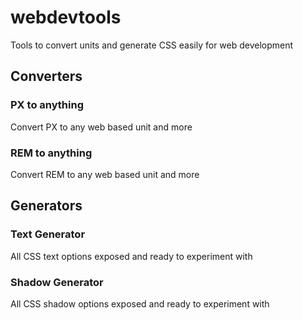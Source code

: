 # webdevtools

Tools to convert units and generate CSS easily for web development

## Converters

### PX to anything

Convert PX to any web based unit and more

### REM to anything

Convert REM to any web based unit and more

## Generators

### Text Generator

All CSS text options exposed and ready to experiment with

### Shadow Generator

All CSS shadow options exposed and ready to experiment with
